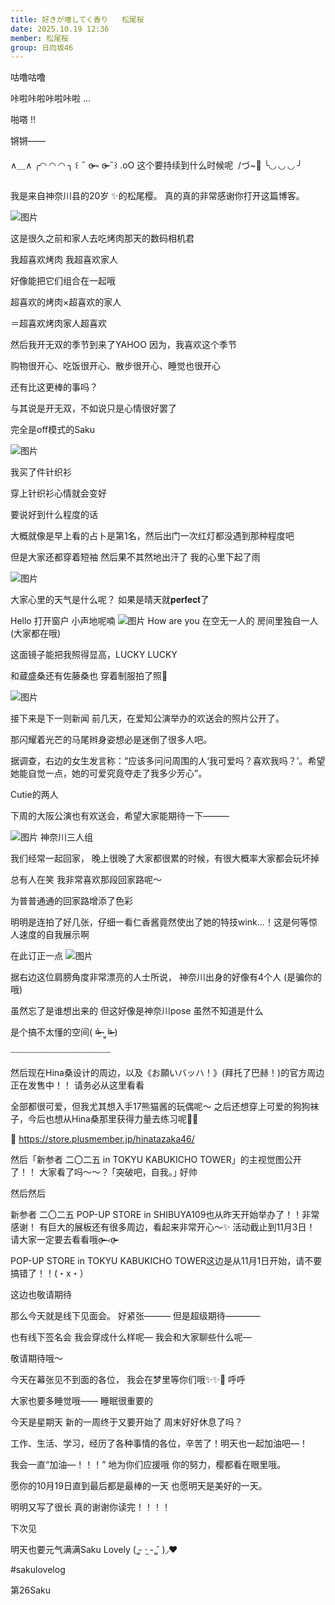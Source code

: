 ```yaml
---
title: 好きが増してく香り   松尾桜
date: 2025.10.19 12:36
member: 松尾桜
group: 日向坂46
---
```


咕噜咕噜

咔啦咔啦咔啦咔啦 ...




啪嗒 !!





锵锵——

∧＿∧ ╭◜◝ ◜◝ ◜◝ ╮
‎꒰ ˶ ɞ̴̶̷ ༝ ɞ̴̶̷ ˶꒱ .oO 这个要持续到什么时候呢
‎ /づ~📃 ╰◟◞ ◟◞ ◟◞ ╯



我是来自神奈川县的20岁 ✨️的松尾樱。
真的真的非常感谢你打开这篇博客。



![图片](https://cdn.hinatazaka46.com/files/14/diary/official/member/moblog/202510/mob8fye1W.jpg)

这是很久之前和家人去吃烤肉那天的数码相机君



我超喜欢烤肉
我超喜欢家人


好像能把它们组合在一起哦

超喜欢的烤肉×超喜欢的家人

＝超喜欢烤肉家人超喜欢





然后我开无双的季节到来了YAHOO
因为，我喜欢这个季节

购物很开心、吃饭很开心、散步很开心、睡觉也很开心

还有比这更棒的事吗？


与其说是开无双，不如说只是心情很好罢了


完全是off模式的Saku

![图片](https://cdn.hinatazaka46.com/files/14/diary/official/member/moblog/202510/mob7EIRe9.jpg)

我买了件针织衫


穿上针织衫心情就会变好

要说好到什么程度的话

大概就像是早上看的占卜是第1名，然后出门一次红灯都没遇到那种程度吧




但是大家还都穿着短袖
然后果不其然地出汗了
我的心里下起了雨

![图片](https://cdn.hinatazaka46.com/files/14/diary/official/member/moblog/202510/mobxo1onr.jpg)



大家心里的天气是什么呢？
如果是晴天就𝐩𝐞𝐫𝐟𝐞𝐜𝐭了






Hello 打开窗户 小声地呢喃
![图片](https://cdn.hinatazaka46.com/files/14/diary/official/member/moblog/202510/mobtoUG85.jpg)
How are you 在空无一人的 房间里独自一人
(大家都在哦)

这面镜子能把我照得显高，LUCKY LUCKY

和蔵盛桑还有佐藤桑也
穿着制服拍了照📸






![图片](https://cdn.hinatazaka46.com/files/14/diary/official/member/moblog/202510/mobdAgs1r.jpg)

接下来是下一则新闻
前几天，在爱知公演举办的欢送会的照片公开了。

那闪耀着光芒的马尾辫身姿想必是迷倒了很多人吧。

据调查，右边的女生发言称：“应该多问问周围的人‘我可爱吗？喜欢我吗？’。希望她能自觉一点，她的可爱究竟夺走了我多少芳心”。


Cutie的两人

下周的大阪公演也有欢送会，希望大家能期待一下———









![图片](https://cdn.hinatazaka46.com/files/14/diary/official/member/moblog/202510/mobRQ11VX.jpg)
神奈川三人组

我们经常一起回家，
晚上很晚了大家都很累的时候，有很大概率大家都会玩坏掉

总有人在笑
我非常喜欢那段回家路呢〜

为普普通通的回家路增添了色彩

明明是连拍了好几张，仔细一看仁香酱竟然使出了她的特技wink...！这是何等惊人速度的自我展示啊






在此订正一点
![图片](https://cdn.hinatazaka46.com/files/14/diary/official/member/moblog/202510/mobOqLHxy.jpg)



据右边这位肩膀角度非常漂亮的人士所说，
神奈川出身的好像有4个人
(是骗你的哦)

虽然忘了是谁想出来的
但这好像是神奈川pose
虽然不知道是什么

是个搞不太懂的空间( ¤̴̶̷̤́ ‧̫̮ ¤̴̶̷̤̀ )



┈┈┈┈┈┈┈┈┈┈┈┈┈┈┈┈┈┈┈

然后现在Hina桑设计的周边，以及《お願いバッハ！》(拜托了巴赫！)的官方周边正在发售中！！
请务必从这里看看


全部都很可爱，但我尤其想入手17熊猫酱的玩偶呢〜
之后还想穿上可爱的狗狗袜子，今后也想从Hina桑那里获得力量去练习呢💪🏻

🔗
https://store.plusmember.jp/hinatazaka46/



然后「新参者 二〇二五 in TOKYU KABUKICHO TOWER」的主视觉图公开了！！
大家看了吗〜〜？
｢突破吧，自我。｣
好帅


然后然后

新参者 二〇二五 POP-UP STORE in SHIBUYA109也从昨天开始举办了！！非常感谢！
有巨大的展板还有很多周边，看起来非常开心〜✨️
活动截止到11月3日！
请大家一定要去看看哦σ̴̶̷̤⤙σ̴̶̷̤

POP-UP STORE in TOKYU KABUKICHO TOWER这边是从11月1日开始，请不要搞错了！！(・ⅹ・）

这边也敬请期待





那么今天就是线下见面会。
好紧张———
但是超级期待————


也有线下签名会
我会穿成什么样呢—
我会和大家聊些什么呢—

敬请期待哦〜

今天在幕张见不到面的各位，
我会在梦里等你们哦✨️✨️🌙 呼呼


大家也要多睡觉哦——
睡眠很重要的


今天是星期天
新的一周终于又要开始了
周末好好休息了吗？

工作、生活、学习，经历了各种事情的各位，辛苦了！明天也一起加油吧—！


我会一直“加油—！！！”
地为你们应援哦
你的努力，樱都看在眼里哦。



愿你的10月19日直到最后都是最棒的一天
也愿明天是美好的一天。




明明又写了很长
真的谢谢你读完！！！！



下次见

明天也要元气满满Saku Lovely ( ̳- ·̫ - ̳ˆ )◞❤︎



#sakulovelog


第26Saku